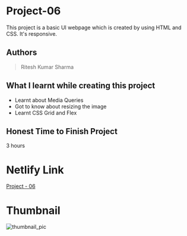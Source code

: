 
# Project-06

This project is a basic UI webpage which is created by using HTML and CSS. It's responsive.





## Authors

 >Ritesh Kumar Sharma


## What I learnt while creating this project

- Learnt about Media Queries
- Got to know about resizing the image
- Learnt CSS Grid and Flex



## Honest Time to Finish Project

3 hours



# Netlify Link

[Project - 06](https://project-05-rk.netlify.app/)

# Thumbnail

![thumbnail_pic](thumbnail.jpg)
